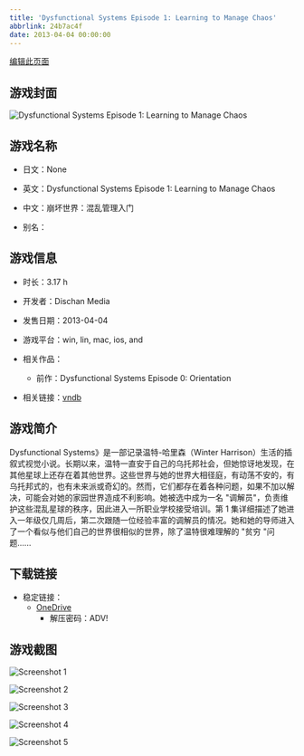 ```yaml
---
title: 'Dysfunctional Systems Episode 1: Learning to Manage Chaos'
abbrlink: 24b7ac4f
date: 2013-04-04 00:00:00
---
```

[编辑此页面](https://github.com/ACG-3/ADV3-source/blob/main/source/_posts/games/Dysfunctional%20Systems%20Episode%201%20Learning%20to%20Manage%20Chaos.md)

## 游戏封面

![Dysfunctional Systems Episode 1: Learning to Manage Chaos](https://pan.timero.xyz/onedrive/img_lib_001/Dysfunctional%20Systems%20Episode%201%20Learning%20to%20Manage%20Chaos_cover.avif)


## 游戏名称

- 日文：None
- 英文：Dysfunctional Systems Episode 1: Learning to Manage Chaos
- 中文：崩坏世界：混乱管理入门

- 别名：


## 游戏信息

- 时长：3.17 h
- 开发者：Dischan Media
- 发售日期：2013-04-04
- 游戏平台：win, lin, mac, ios, and
- 相关作品：
   - 前作：Dysfunctional Systems Episode 0: Orientation

- 相关链接：[vndb](https://vndb.org/v11944)


## 游戏简介

Dysfunctional Systems》是一部记录温特-哈里森（Winter Harrison）生活的插叙式视觉小说。长期以来，温特一直安于自己的乌托邦社会，但她惊讶地发现，在其他星球上还存在着其他世界。这些世界与她的世界大相径庭，有动荡不安的，有乌托邦式的，也有未来派或奇幻的。然而，它们都存在着各种问题，如果不加以解决，可能会对她的家园世界造成不利影响。她被选中成为一名 "调解员"，负责维护这些混乱星球的秩序，因此进入一所职业学校接受培训。第 1 集详细描述了她进入一年级仅几周后，第二次跟随一位经验丰富的调解员的情况。她和她的导师进入了一个看似与他们自己的世界很相似的世界，除了温特很难理解的 "贫穷 "问题......


## 下载链接

- 稳定链接：
    - [OneDrive](https://pan.timero.xyz/onedrive/adv_lib_001/Dysfunctional%20Systems%20Episode%201%20Learning%20to%20Manage%20Chaos)
        - 解压密码：ADV!



## 游戏截图


![Screenshot 1](https://pan.timero.xyz/onedrive/img_lib_001/Dysfunctional%20Systems%20Episode%201%20Learning%20to%20Manage%20Chaos_Screenshot_1.avif)

![Screenshot 2](https://pan.timero.xyz/onedrive/img_lib_001/Dysfunctional%20Systems%20Episode%201%20Learning%20to%20Manage%20Chaos_Screenshot_2.avif)

![Screenshot 3](https://pan.timero.xyz/onedrive/img_lib_001/Dysfunctional%20Systems%20Episode%201%20Learning%20to%20Manage%20Chaos_Screenshot_3.avif)

![Screenshot 4](https://pan.timero.xyz/onedrive/img_lib_001/Dysfunctional%20Systems%20Episode%201%20Learning%20to%20Manage%20Chaos_Screenshot_4.avif)

![Screenshot 5](https://pan.timero.xyz/onedrive/img_lib_001/Dysfunctional%20Systems%20Episode%201%20Learning%20to%20Manage%20Chaos_Screenshot_5.avif)

